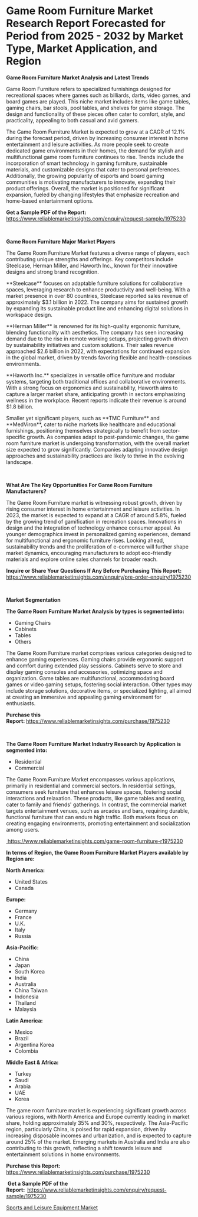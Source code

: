 <p><h1>Game Room Furniture Market Research Report Forecasted for Period from 2025 -  2032 by Market Type, Market Application, and Region</h1></p><p><strong>Game Room Furniture Market Analysis and Latest Trends</strong></p>
<p><p>Game Room Furniture refers to specialized furnishings designed for recreational spaces where games such as billiards, darts, video games, and board games are played. This niche market includes items like game tables, gaming chairs, bar stools, pool tables, and shelves for game storage. The design and functionality of these pieces often cater to comfort, style, and practicality, appealing to both casual and avid gamers.</p><p>The Game Room Furniture Market is expected to grow at a CAGR of 12.1% during the forecast period, driven by increasing consumer interest in home entertainment and leisure activities. As more people seek to create dedicated game environments in their homes, the demand for stylish and multifunctional game room furniture continues to rise. Trends include the incorporation of smart technology in gaming furniture, sustainable materials, and customizable designs that cater to personal preferences. Additionally, the growing popularity of esports and board gaming communities is motivating manufacturers to innovate, expanding their product offerings. Overall, the market is positioned for significant expansion, fueled by changing lifestyles that emphasize recreation and home-based entertainment options.</p></p>
<p><strong>Get a Sample PDF of the Report:&nbsp;</strong> <a href="https://www.reliablemarketinsights.com/enquiry/request-sample/1975230?utm_campaign=3085&utm_medium=2&utm_source=Github&utm_content=ia&utm_term=05042025&utm_id=game-room-furniture">https://www.reliablemarketinsights.com/enquiry/request-sample/1975230</a></p>
<p>&nbsp;</p>
<p><strong>Game Room Furniture Major Market Players</strong></p>
<p><p>The Game Room Furniture Market features a diverse range of players, each contributing unique strengths and offerings. Key competitors include Steelcase, Herman Miller, and Haworth Inc., known for their innovative designs and strong brand recognition. </p><p>**Steelcase** focuses on adaptable furniture solutions for collaborative spaces, leveraging research to enhance productivity and well-being. With a market presence in over 80 countries, Steelcase reported sales revenue of approximately $3.1 billion in 2022. The company aims for sustained growth by expanding its sustainable product line and enhancing digital solutions in workspace design.</p><p>**Herman Miller** is renowned for its high-quality ergonomic furniture, blending functionality with aesthetics. The company has seen increasing demand due to the rise in remote working setups, projecting growth driven by sustainability initiatives and custom solutions. Their sales revenue approached $2.6 billion in 2022, with expectations for continued expansion in the global market, driven by trends favoring flexible and health-conscious environments.</p><p>**Haworth Inc.** specializes in versatile office furniture and modular systems, targeting both traditional offices and collaborative environments. With a strong focus on ergonomics and sustainability, Haworth aims to capture a larger market share, anticipating growth in sectors emphasizing wellness in the workplace. Recent reports indicate their revenue is around $1.8 billion.</p><p>Smaller yet significant players, such as **TMC Furniture** and **MedViron**, cater to niche markets like healthcare and educational furnishings, positioning themselves strategically to benefit from sector-specific growth. As companies adapt to post-pandemic changes, the game room furniture market is undergoing transformation, with the overall market size expected to grow significantly. Companies adapting innovative design approaches and sustainability practices are likely to thrive in the evolving landscape.</p></p>
<p>&nbsp;</p>
<p><strong>What Are The Key Opportunities For Game Room Furniture Manufacturers?</strong></p>
<p><p>The Game Room Furniture market is witnessing robust growth, driven by rising consumer interest in home entertainment and leisure activities. In 2023, the market is expected to expand at a CAGR of around 5.8%, fueled by the growing trend of gamification in recreation spaces. Innovations in design and the integration of technology enhance consumer appeal. As younger demographics invest in personalized gaming experiences, demand for multifunctional and ergonomic furniture rises. Looking ahead, sustainability trends and the proliferation of e-commerce will further shape market dynamics, encouraging manufacturers to adopt eco-friendly materials and explore online sales channels for broader reach.</p></p>
<p><strong>Inquire or Share Your Questions If Any Before Purchasing This Report:</strong> <a href="https://www.reliablemarketinsights.com/enquiry/pre-order-enquiry/1975230?utm_campaign=3085&utm_medium=2&utm_source=Github&utm_content=ia&utm_term=05042025&utm_id=game-room-furniture">https://www.reliablemarketinsights.com/enquiry/pre-order-enquiry/1975230</a></p>
<p>&nbsp;</p>
<p><strong>Market Segmentation</strong></p>
<p><strong>The Game Room Furniture Market Analysis by types is segmented into:</strong></p>
<p><ul><li>Gaming Chairs</li><li>Cabinets</li><li>Tables</li><li>Others</li></ul></p>
<p><p>The Game Room Furniture market comprises various categories designed to enhance gaming experiences. Gaming chairs provide ergonomic support and comfort during extended play sessions. Cabinets serve to store and display gaming consoles and accessories, optimizing space and organization. Game tables are multifunctional, accommodating board games or video gaming setups, fostering social interaction. Other types may include storage solutions, decorative items, or specialized lighting, all aimed at creating an immersive and appealing gaming environment for enthusiasts.</p></p>
<p><strong>Purchase this Report:&nbsp;</strong><a href="https://www.reliablemarketinsights.com/purchase/1975230?utm_campaign=3085&utm_medium=2&utm_source=Github&utm_content=ia&utm_term=05042025&utm_id=game-room-furniture">https://www.reliablemarketinsights.com/purchase/1975230</a></p>
<p>&nbsp;</p>
<p><strong>The Game Room Furniture Market Industry Research by Application is segmented into:</strong></p>
<p><ul><li>Residential</li><li>Commercial</li></ul></p>
<p><p>The Game Room Furniture Market encompasses various applications, primarily in residential and commercial sectors. In residential settings, consumers seek furniture that enhances leisure spaces, fostering social interactions and relaxation. These products, like game tables and seating, cater to family and friends' gatherings. In contrast, the commercial market targets entertainment venues, such as arcades and bars, requiring durable, functional furniture that can endure high traffic. Both markets focus on creating engaging environments, promoting entertainment and socialization among users.</p></p>
<p><a href="https://www.reliablemarketinsights.com/game-room-furniture-r1975230?utm_campaign=3085&utm_medium=2&utm_source=Github&utm_content=ia&utm_term=05042025&utm_id=game-room-furniture">&nbsp;https://www.reliablemarketinsights.com/game-room-furniture-r1975230</a></p>
<p><strong>In terms of Region, the Game Room Furniture Market Players available by Region are:</strong></p>
<p>
    <p> <strong> North America: </strong>
        <ul>
            <li>United States</li>
            <li>Canada</li>
        </ul>
        </p> 
    <p> <strong> Europe: </strong>
        <ul>
            <li>Germany</li>
            <li>France</li>
            <li>U.K.</li>
            <li>Italy</li>
            <li>Russia</li>
        </ul>
        </p> 
    <p> <strong> Asia-Pacific: </strong>
        <ul>
            <li>China</li>
            <li>Japan</li>
            <li>South Korea</li>
            <li>India</li>
            <li>Australia</li>
            <li>China Taiwan</li>
            <li>Indonesia</li>
            <li>Thailand</li>
            <li>Malaysia</li>
        </ul>
        </p> 
    <p> <strong> Latin America: </strong>
        <ul>
            <li>Mexico</li>
            <li>Brazil</li>
            <li>Argentina Korea</li>
            <li>Colombia</li>
        </ul>
        </p> 
    <p> <strong> Middle East & Africa: </strong>
        <ul>
            <li>Turkey</li>
            <li>Saudi</li>
            <li>Arabia</li>
            <li>UAE</li>
            <li>Korea</li>
        </ul>
    </p>
    </p>
<p><p>The game room furniture market is experiencing significant growth across various regions, with North America and Europe currently leading in market share, holding approximately 35% and 30%, respectively. The Asia-Pacific region, particularly China, is poised for rapid expansion, driven by increasing disposable incomes and urbanization, and is expected to capture around 25% of the market. Emerging markets in Australia and India are also contributing to this growth, reflecting a shift towards leisure and entertainment solutions in home environments.</p></p>
<p><strong>Purchase this Report: </strong><a href="https://www.reliablemarketinsights.com/purchase/1975230?utm_campaign=3085&utm_medium=2&utm_source=Github&utm_content=ia&utm_term=05042025&utm_id=game-room-furniture">https://www.reliablemarketinsights.com/purchase/1975230</a></p>
<p>&nbsp;<strong>Get a Sample PDF of the Report:&nbsp;&nbsp;</strong><a href="https://www.reliablemarketinsights.com/enquiry/request-sample/1975230?utm_campaign=3085&utm_medium=2&utm_source=Github&utm_content=ia&utm_term=05042025&utm_id=game-room-furniture">https://www.reliablemarketinsights.com/enquiry/request-sample/1975230</a></p>
<p><strong></strong></p>
<p><p><a href="https://github.com/kaloyhboosh/Market-Research-Report-List-1/blob/main/sports-and-leisure-equipment-market.md?utm_campaign=3085&utm_medium=2&utm_source=Github&utm_content=ia&utm_term=05042025&utm_id=game-room-furniture">Sports and Leisure Equipment Market</a></p></p>